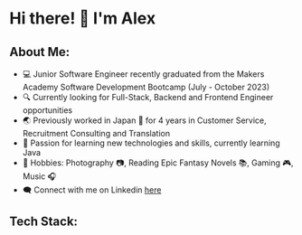 # Hi there! 👋  I'm Alex



## About Me:
- 💻 Junior Software Engineer recently graduated from the Makers Academy Software Development Bootcamp (July - October 2023)
- 🔍 Currently looking for Full-Stack, Backend and Frontend Engineer opportunities
- 🌏 Previously worked in Japan 🗾 for 4 years in Customer Service, Recruitment Consulting and Translation
- 💭 Passion for learning new technologies and skills, currently learning Java
- 🌟 Hobbies: Photography 📷, Reading Epic Fantasy Novels 📚, Gaming 🎮, Music 🎧
- 🗨️ Connect with me on Linkedin <a href='www.linkedin.com/in/alexander-wilson-83737514b'>here</a>


## Tech Stack:
